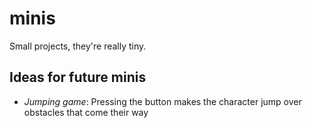 # minis
Small projects, they're really tiny.

## Ideas for future minis

- *Jumping game*: Pressing the button makes the character jump over obstacles that come their way 
